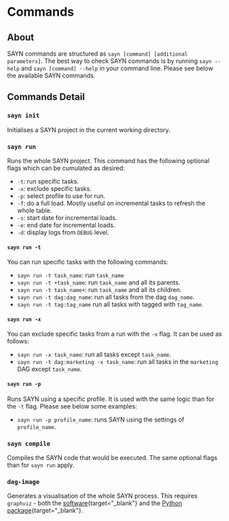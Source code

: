 # Commands

## About

SAYN commands are structured as `sayn [command] [additional parameters]`. The best way to check SAYN commands is by running `sayn --help` and `sayn [command] --help` in your command line. Please see below the available SAYN commands.

## Commands Detail

### `sayn init`

Initialises a SAYN project in the current working directory.

### `sayn run`

Runs the whole SAYN project. This command has the following optional flags which can be cumulated as desired:

* `-t`: run specific tasks.
* `-x`: exclude specific tasks.
* `-p`: select profile to use for run.
* `-f`: do a full load. Mostly useful on incremental tasks to refresh the whole table.
* `-s`: start date for incremental loads.
* `-e`: end date for incremental loads.
* `-d`: display logs from `DEBUG` level.

#### `sayn run -t`

You can run specific tasks with the following commands:

* `sayn run -t task_name`: run `task_name`
* `sayn run -t +task_name`: run `task_name` and all its parents.
* `sayn run -t task_name+`: run `task_name` and all its children.
* `sayn run -t dag:dag_name`: run all tasks from the dag `dag_name`.
* `sayn run -t tag:tag_name` run all tasks with tagged with `tag_name`.

#### `sayn run -x`

You can exclude specific tasks from a run with the `-x` flag. It can be used as follows:

* `sayn run -x task_name`: run all tasks except `task_name`.
* `sayn run -t dag:marketing -x task_name`: run all tasks in the `marketing` DAG except `task_name`.

#### `sayn run -p`

Runs SAYN using a specific profile. It is used with the same logic than for the `-t` flag. Please see below some examples:

* `sayn run -p profile_name`: runs SAYN using the settings of `profile_name`.

### `sayn compile`

Compiles the SAYN code that would be executed. The same optional flags than for `sayn run` apply.

### `dag-image`

Generates a visualisation of the whole SAYN process. This requires `graphviz` - both the [software](https://www.graphviz.org/download/){target="\_blank"} and the [Python package](https://pypi.org/project/graphviz/){target="\_blank"}.
